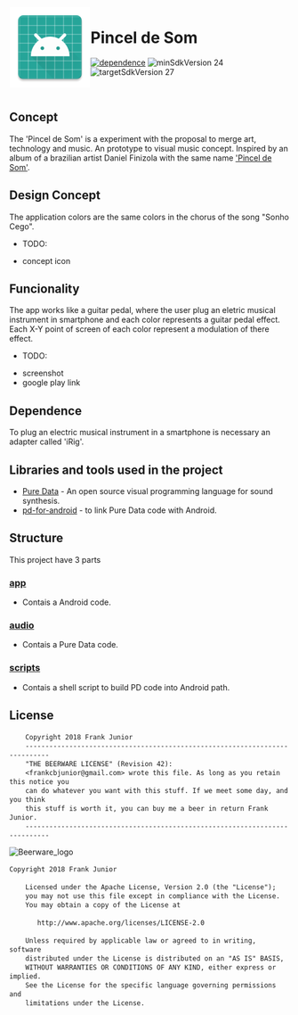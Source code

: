<img alt="Icon" src="app/app/src/main/res/mipmap-xxhdpi/ic_launcher.png?raw=true" align="left" hspace="1" vspace="1">

# Pincel de Som

[![dependence](https://img.shields.io/badge/dependence-libpd-0D47A1.svg?style=true)](https://github.com/libpd/pd-for-android)
![minSdkVersion 24](https://img.shields.io/badge/minSdkVersion-24-F44336.svg?style=true)
![targetSdkVersion 27](https://img.shields.io/badge/targetSdkVersion-27-F9A825.svg?style=true)

</br>

## Concept

The 'Pincel de Som' is a experiment with the proposal to merge art, technology and music. An prototype to visual music concept. Inspired by an album of a brazilian artist Daniel Finizola with the same name ['Pincel de Som'](https://soundcloud.com/daniel-finizola).

## Design Concept

The application colors are the same colors in the chorus of the song "Sonho Cego".

* TODO:
- concept icon

## Funcionality

The app works like a guitar pedal, where the user plug an eletric musical instrument in smartphone and each color represents a guitar pedal effect. Each X-Y point of screen of each color represent a modulation of there effect.

* TODO:
- screenshot
- google play link

## Dependence

To plug an electric musical instrument in a smartphone is necessary an adapter called 'iRig'.

## Libraries and tools used in the project

* [Pure Data](https://puredata.info/) - An open source visual programming language for sound synthesis.
* [pd-for-android](https://github.com/libpd/pd-for-android) - to link Pure Data code with Android.

## Structure

This project have 3 parts

### [app]

- Contais a Android code.

### [audio]

- Contais a Pure Data code.

### [scripts]

- Contais a shell script to build PD code into Android path.

## License

```
    Copyright 2018 Frank Junior
    ----------------------------------------------------------------------------
    "THE BEERWARE LICENSE" (Revision 42):
    <frankcbjunior@gmail.com> wrote this file. As long as you retain this notice you
    can do whatever you want with this stuff. If we meet some day, and you think
    this stuff is worth it, you can buy me a beer in return Frank Junior.
    ----------------------------------------------------------------------------
```
   
![Beerware_logo](http://upload.wikimedia.org/wikipedia/commons/thumb/d/d5/BeerWare_Logo.svg/220px-BeerWare_Logo.svg.png)

```
Copyright 2018 Frank Junior

    Licensed under the Apache License, Version 2.0 (the "License");
    you may not use this file except in compliance with the License.
    You may obtain a copy of the License at

       http://www.apache.org/licenses/LICENSE-2.0

    Unless required by applicable law or agreed to in writing, software
    distributed under the License is distributed on an "AS IS" BASIS,
    WITHOUT WARRANTIES OR CONDITIONS OF ANY KIND, either express or implied.
    See the License for the specific language governing permissions and
    limitations under the License.
```

[app]: app "App module"
[audio]: audio "Audio module"
[scripts]: scripts "Scripts module"
